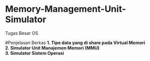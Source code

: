 # Memory-Management-Unit-Simulator
Tugas Besar OS

#Penjelasan Berkas
<b>1. Tipe data yang di share pada Virtual Memori</b><br>
<b>2. Simulator Unit Manajemen Memori (MMU)</b><br>
<b>3. Simulator Sistem Operasi</b><br>
